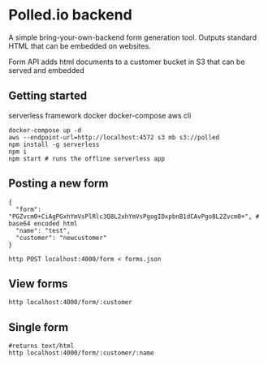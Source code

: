 # Polled.io backend

A simple bring-your-own-backend form generation tool. Outputs standard HTML that can be embedded on websites.

Form API adds html documents to a customer bucket in S3 that can be served and embedded

## Getting started

serverless framework
docker
docker-compose
aws cli

```
docker-compose up -d
aws --endpoint-url=http://localhost:4572 s3 mb s3://polled
npm install -g serverless
npm i
npm start # runs the offline serverless app
```

## Posting a new form

```
{
  "form": "PGZvcm0+CiAgPGxhYmVsPlRlc3Q8L2xhYmVsPgogIDxpbnB1dCAvPgo8L2Zvcm0+", # base64 encoded html
  "name": "test",
  "customer": "newcustomer"
}

http POST localhost:4000/form < forms.json
```

## View forms

```
http localhost:4000/form/:customer
```

## Single form

```
#returns text/html
http localhost:4000/form/:customer/:name
```
